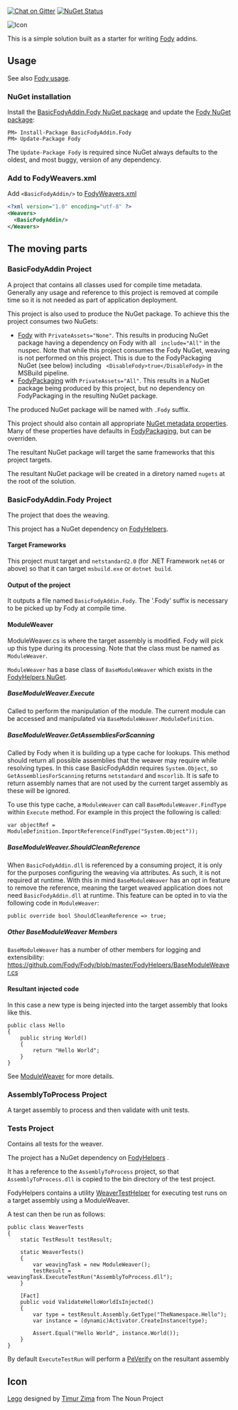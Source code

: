 [![Chat on Gitter](https://img.shields.io/gitter/room/fody/fody.svg?style=flat&max-age=86400)](https://gitter.im/Fody/Fody)
[![NuGet Status](http://img.shields.io/nuget/v/BasicFodyAddin.Fody.svg?style=flat&max-age=86400)](https://www.nuget.org/packages/BasicFodyAddin.Fody/)

![Icon](https://raw.githubusercontent.com/Fody/BasicFodyAddin/master/package_icon.png)

This is a simple solution built as a starter for writing [Fody](https://github.com/Fody/Fody) addins.


## Usage

See also [Fody usage](https://github.com/Fody/Fody#usage).


### NuGet installation

Install the [BasicFodyAddin.Fody NuGet package](https://nuget.org/packages/BasicFodyAddin.Fody/) and update the [Fody NuGet package](https://nuget.org/packages/Fody/):

```
PM> Install-Package BasicFodyAddin.Fody
PM> Update-Package Fody
```

The `Update-Package Fody` is required since NuGet always defaults to the oldest, and most buggy, version of any dependency.


### Add to FodyWeavers.xml

Add `<BasicFodyAddin/>` to [FodyWeavers.xml](https://github.com/Fody/Fody#add-fodyweaversxml)

```xml
<?xml version="1.0" encoding="utf-8" ?>
<Weavers>
  <BasicFodyAddin/>
</Weavers>
```


## The moving parts


### BasicFodyAddin Project

A project that contains all classes used for compile time metadata. Generally any usage and reference to this project is removed at compile time so it is not needed as part of application deployment.

This project is also used to produce the NuGet package. To achieve this the project consumes two NuGets:

 * [Fody](https://www.nuget.org/packages/Fody/) with `PrivateAssets="None"`. This results in producing NuGet package having a dependency on Fody with all ` include="All"` in the nuspec. Note that while this project consumes the Fody NuGet, weaving is not performed on this project. This is due to the FodyPackaging NuGet (see below) including ` <DisableFody>true</DisableFody>` in the MSBuild pipeline.
 * [FodyPackaging](https://www.nuget.org/packages/FodyPackaging/) with `PrivateAssets="All"`. This results in a NuGet package being produced by this project, but no dependency on FodyPackaging in the resulting NuGet package. 

The produced NuGet package will be named with `.Fody` suffix. 

This project should also contain all appropriate [NuGet metadata properties](https://docs.microsoft.com/en-us/dotnet/core/tools/csproj#nuget-metadata-properties). Many of these properties have defaults in [FodyPackaging](https://github.com/Fody/Fody/blob/master/FodyPackaging/build/FodyPackaging.props), but can be overriden.

The resultant NuGet package will target the same frameworks that this project targets.

The resultant NuGet package will be created in a diretory named `nugets` at the root of the solution.


### BasicFodyAddin.Fody Project

The project that does the weaving.

This project has a NuGet dependency on [FodyHelpers](https://www.nuget.org/packages/FodyHelpers/).


#### Target Frameworks

This project must target and `netstandard2.0` (for .NET Framework `net46` or above) so that it can target `msbuild.exe` or `dotnet build`.

#### Output of the project

It outputs a file named `BasicFodyAddin.Fody`. The '.Fody' suffix is necessary to be picked up by Fody at compile time.

#### ModuleWeaver

ModuleWeaver.cs is where the target assembly is modified. Fody will pick up this type during its processing. Note that the class must be named as `ModuleWeaver`.

`ModuleWeaver` has a base class of `BaseModuleWeaver` which exists in the [FodyHelpers NuGet](https://www.nuget.org/packages/FodyHelpers/).

##### BaseModuleWeaver.Execute

Called to perform the manipulation of the module. The current module can be accessed and manipulated via `BaseModuleWeaver.ModuleDefinition`.

##### BaseModuleWeaver.GetAssembliesForScanning

Called by Fody when it is building up a type cache for lookups. This method should return all possible assemblies that the weaver may require while resolving types. In this case BasicFodyAddin requires `System.Object`, so `GetAssembliesForScanning` returns `netstandard` and `mscorlib`. It is safe to return assembly names that are not used by the current target assembly as these will be ignored.

To use this type cache, a `ModuleWeaver` can call `BaseModuleWeaver.FindType` within `Execute` method. For example in this project the following is called:

```
var objectRef = ModuleDefinition.ImportReference(FindType("System.Object"));
```

##### BaseModuleWeaver.ShouldCleanReference

When `BasicFodyAddin.dll` is referenced by a consuming project, it is only for the purposes configuring the weaving via attributes. As such, it is not required at runtime. With this in mind `BaseModuleWeaver` has an opt in feature to remove the reference, meaning the target weaved application does not need `BasicFodyAddin.dll` at runtime. This feature can be opted in to via the following code in `ModuleWeaver`:

```
public override bool ShouldCleanReference => true;
```

##### Other BaseModuleWeaver Members

`BaseModuleWeaver` has a number of other members for logging and extensibility:  
https://github.com/Fody/Fody/blob/master/FodyHelpers/BaseModuleWeaver.cs

#### Resultant injected code

In this case a new type is being injected into the target assembly that looks like this.

```
public class Hello
{
    public string World()
    {
        return "Hello World";
    }
}
```

See [ModuleWeaver](https://github.com/Fody/Fody/wiki/ModuleWeaver) for more details.

### AssemblyToProcess Project

A target assembly to process and then validate with unit tests.

### Tests Project

Contains all tests for the weaver.

The project has a NuGet dependency on [FodyHelpers](https://www.nuget.org/packages/FodyHelpers/) .

It has a reference to the `AssemblyToProcess` project, so that `AssemblyToProcess.dll` is copied to the bin directory of the test project.

FodyHelpers contains a utility [WeaverTestHelper](https://github.com/Fody/Fody/blob/master/FodyHelpers/Testing/WeaverTestHelper.cs) for executing test runs on a target assembly using a ModuleWeaver. 

A test can then be run as follows:

```
public class WeaverTests
{
    static TestResult testResult;

    static WeaverTests()
    {
        var weavingTask = new ModuleWeaver();
        testResult = weavingTask.ExecuteTestRun("AssemblyToProcess.dll");
    }

    [Fact]
    public void ValidateHelloWorldIsInjected()
    {
        var type = testResult.Assembly.GetType("TheNamespace.Hello");
        var instance = (dynamic)Activator.CreateInstance(type);

        Assert.Equal("Hello World", instance.World());
    }
}
```

By default `ExecuteTestRun` will perform a [PeVerify](https://docs.microsoft.com/en-us/dotnet/framework/tools/peverify-exe-peverify-tool) on the resultant assembly


## Icon

<a href="http://thenounproject.com/noun/lego/#icon-No16919" target="_blank">Lego</a> designed by <a href="http://thenounproject.com/timur.zima" target="_blank">Timur Zima</a> from The Noun Project
